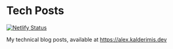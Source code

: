 # Tech Posts

[![Netlify Status](https://api.netlify.com/api/v1/badges/fad3a6ad-b3a6-4ddc-9e79-314b82d0d541/deploy-status)](https://app.netlify.com/sites/optimistic-yonath-710895/deploys)

My technical blog posts, available at https://alex.kalderimis.dev
